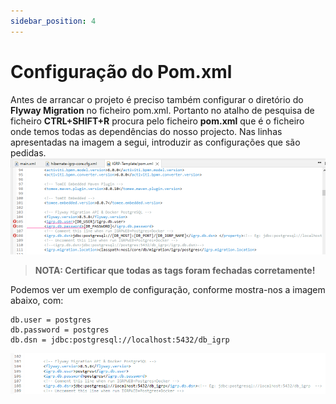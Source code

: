 ```yaml
---
sidebar_position: 4
---
```


# Configuração do Pom.xml

Antes de arrancar o projeto é preciso também configurar o diretório do **Flyway Migration** no ficheiro pom.xml.
Portanto no atalho de pesquisa de ficheiro **CTRL+SHIFT+R** procura pelo ficheiro **pom.xml** que é o ficheiro onde temos todas as dependências do nosso projecto.
Nas linhas apresentadas na imagem a segui, introduzir as configurações que são pedidas.
![Configurar pom.xml](img/configPom.png)

> **NOTA: Certificar que todas as tags foram fechadas corretamente!**

Podemos ver um exemplo de configuração, conforme mostra-nos a imagem abaixo, com:
```
db.user = postgres
db.password = postgres
db.dsn = jdbc:postgresql://localhost:5432/db_igrp
```
![Pom.xml configurado](img/pomConfig.png)